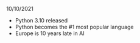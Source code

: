 10/10/2021

- Python 3.10 released
- Python becomes the #1 most popular language
- Europe is 10 years late in AI